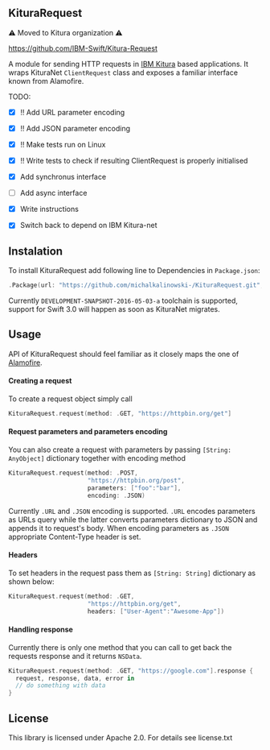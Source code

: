 KituraRequest
-------------

⚠️ Moved to Kitura organization ⚠️

https://github.com/IBM-Swift/Kitura-Request


A module for sending HTTP requests in [IBM Kitura](https://github.com/IBM-Swift/Kitura) based applications. It wraps KituraNet `ClientRequest` class and exposes a familiar interface known from Alamofire.

TODO:
- [x] !! Add URL parameter encoding
- [x] !! Add JSON parameter encoding 
- [x] !! Make tests run on Linux
- [x] !! Write tests to check if resulting ClientRequest is properly initialised
- [x] Add synchronus interface
- [ ] Add async interface
- [x] Write instructions
- [x] Switch back to depend on IBM Kitura-net
 

## Instalation
To install KituraRequest add following line to Dependencies in `Package.json`:

```swift
.Package(url: "https://github.com/michalkalinowski-/KituraRequest.git", majorVersion: 0)
```

Currently `DEVELOPMENT-SNAPSHOT-2016-05-03-a` toolchain is supported, support for Swift 3.0 will happen as soon as KituraNet migrates.

## Usage
API of KituraRequest should feel familiar as it closely maps the one of [Alamofire](https://github.com/Alamofire/Alamofire).

#### Creating a request
To create a request object simply call

```swift
KituraRequest.request(method: .GET, "https://httpbin.org/get"]
```

#### Request parameters and parameters encoding
You can also create a request with parameters by passing `[String: AnyObject]` dictionary together with encoding method

```swift
KituraRequest.request(method: .POST,
                      "https://httpbin.org/post",
                      parameters: ["foo":"bar"],
                      encoding: .JSON)
```

Currently `.URL` and `.JSON` encoding is supported. `.URL` encodes parameters as URLs query while the latter converts parameters dictionary to JSON and appends it to request's body. When encoding parameters as `.JSON` appropriate Content-Type header is set.


#### Headers
To set headers in the request pass them as `[String: String]` dictionary as shown below:

```swift
KituraRequest.request(method: .GET,
                      "https://httpbin.org/get",
                      headers: ["User-Agent":"Awesome-App"])
```

#### Handling response
Currently there is only one method that you can call to get back the requests response and it returns `NSData`.

```swift
KituraRequest.request(method: .GET, "https://google.com"].response {
  request, response, data, error in
  // do something with data
}
```

## License
This library is licensed under Apache 2.0. For details see license.txt
